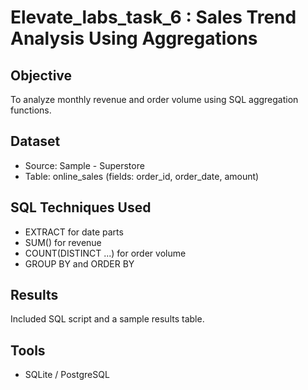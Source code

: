# Elevate_labs_task_6 :  Sales Trend Analysis Using Aggregations

## Objective
To analyze monthly revenue and order volume using SQL aggregation functions.

## Dataset
- Source: Sample - Superstore
- Table: online_sales (fields: order_id, order_date, amount)

## SQL Techniques Used
- EXTRACT for date parts
- SUM() for revenue
- COUNT(DISTINCT ...) for order volume
- GROUP BY and ORDER BY

## Results
Included SQL script and a sample results table.

## Tools
- SQLite / PostgreSQL

